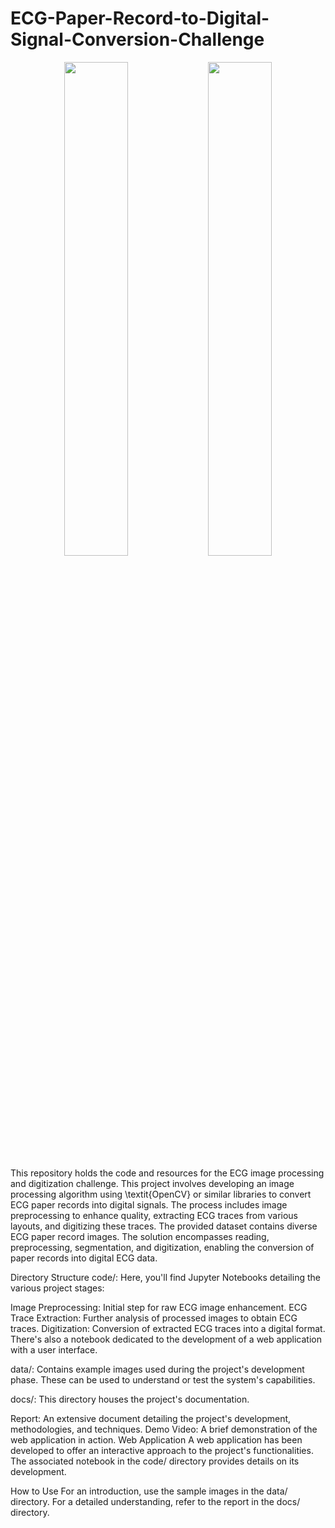 # ECG-Paper-Record-to-Digital-Signal-Conversion-Challenge
<p align="center">
  <img src="https://github.com/Rafaloga/ECG-Paper-Record-to-Digital-Signal-Conversion-Challenge/assets/99535533/78bf2091-9f46-40e9-9880-52d6378260fc" width="45%" />
  <img src="https://github.com/Rafaloga/ECG-Paper-Record-to-Digital-Signal-Conversion-Challenge/assets/99535533/96d144a3-45b2-4575-9aee-b19011d5c660" width="45%" /> 
</p>
This repository holds the code and resources for the ECG image processing and digitization challenge.
This project involves developing an image processing algorithm using \textit{OpenCV} or similar libraries to convert ECG paper records into digital signals. The process includes image preprocessing to enhance quality, extracting ECG traces from various layouts, and digitizing these traces. The provided dataset contains diverse ECG paper record images. The solution encompasses reading, preprocessing, segmentation, and digitization, enabling the conversion of paper records into digital ECG data.

Directory Structure
code/: Here, you'll find Jupyter Notebooks detailing the various project stages:

Image Preprocessing: Initial step for raw ECG image enhancement.
ECG Trace Extraction: Further analysis of processed images to obtain ECG traces.
Digitization: Conversion of extracted ECG traces into a digital format.
There's also a notebook dedicated to the development of a web application with a user interface.

data/: Contains example images used during the project's development phase. These can be used to understand or test the system's capabilities.

docs/: This directory houses the project's documentation.

Report: An extensive document detailing the project's development, methodologies, and techniques.
Demo Video: A brief demonstration of the web application in action.
Web Application
A web application has been developed to offer an interactive approach to the project's functionalities. The associated notebook in the code/ directory provides details on its development.

How to Use
For an introduction, use the sample images in the data/ directory. For a detailed understanding, refer to the report in the docs/ directory.


